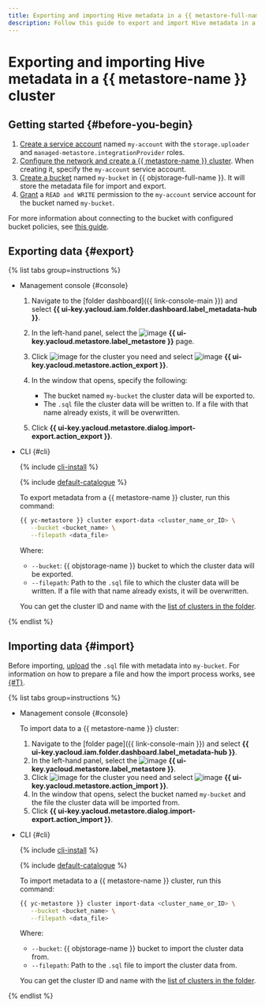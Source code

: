```yaml
---
title: Exporting and importing Hive metadata in a {{ metastore-full-name }} cluster
description: Follow this guide to export and import Hive metadata in a {{ metastore-name }} cluster.
---
```


# Exporting and importing Hive metadata in a {{ metastore-name }} cluster

## Getting started {#before-you-begin}

1. [Create a service account](../../../iam/operations/sa/create.md) named `my-account` with the `storage.uploader` and `managed-metastore.integrationProvider` roles.
1. [Configure the network and create a {{ metastore-name }} cluster](cluster-create.md). When creating it, specify the `my-account` service account.
1. [Create a bucket](../../../storage/operations/buckets/create.md) named `my-bucket` in {{ objstorage-full-name }}. It will store the metadata file for import and export.
1. [Grant](../../../storage/operations/buckets/edit-acl.md) a `READ and WRITE` permission to the `my-account` service account for the bucket named `my-bucket`.

For more information about connecting to the bucket with configured bucket policies, see [this guide](s3-policy-connect.md).

## Exporting data {#export}

{% list tabs group=instructions %}

- Management console {#console}

   1. Navigate to the [folder dashboard]({{ link-console-main }}) and select **{{ ui-key.yacloud.iam.folder.dashboard.label_metadata-hub }}**.
   1. In the left-hand panel, select the ![image](../../../_assets/console-icons/database.svg) **{{ ui-key.yacloud.metastore.label_metastore }}** page.
   1. Click ![image](../../../_assets/console-icons/ellipsis.svg) for the cluster you need and select ![image](../../../_assets/console-icons/arrow-up-from-square.svg) **{{ ui-key.yacloud.metastore.action_export }}**.
   1. In the window that opens, specify the following:

      * The bucket named `my-bucket` the cluster data will be exported to.
      * The `.sql` file the cluster data will be written to. If a file with that name already exists, it will be overwritten.

   1. Click **{{ ui-key.yacloud.metastore.dialog.import-export.action_export }}**.

- CLI {#cli}

   {% include [cli-install](../../../_includes/cli-install.md) %}

   {% include [default-catalogue](../../../_includes/default-catalogue.md) %}

   To export metadata from a {{ metastore-name }} cluster, run this command:

   ```bash
   {{ yc-metastore }} cluster export-data <cluster_name_or_ID> \
      --bucket <bucket_name> \
      --filepath <data_file>
   ```

   Where:

   * `--bucket`: {{ objstorage-name }} bucket to which the cluster data will be exported.
   * `--filepath`: Path to the `.sql` file to which the cluster data will be written. If a file with that name already exists, it will be overwritten.

   You can get the cluster ID and name with the [list of clusters in the folder](cluster-list.md#list-clusters).

{% endlist %}

## Importing data {#import}

Before importing, [upload](../../../storage/operations/objects/upload.md#simple) the `.sql` file with metadata into `my-bucket`. For information on how to prepare a file and how the import process works, see [{#T}](../../tutorials/metastore-import.md).

{% list tabs group=instructions %}

- Management console {#console}

   To import data to a {{ metastore-name }} cluster:

   1. Navigate to the [folder page]({{ link-console-main }}) and select **{{ ui-key.yacloud.iam.folder.dashboard.label_metadata-hub }}**.
   1. In the left-hand panel, select the ![image](../../../_assets/console-icons/database.svg) **{{ ui-key.yacloud.metastore.label_metastore }}**.
   1. Click ![image](../../../_assets/console-icons/ellipsis.svg) for the cluster you need and select ![image](../../../_assets/console-icons/arrow-down-to-square.svg) **{{ ui-key.yacloud.metastore.action_import }}**.
   1. In the window that opens, select the bucket named `my-bucket` and the file the cluster data will be imported from.
   1. Click **{{ ui-key.yacloud.metastore.dialog.import-export.action_import }}**.

- CLI {#cli}

   {% include [cli-install](../../../_includes/cli-install.md) %}

   {% include [default-catalogue](../../../_includes/default-catalogue.md) %}

   To import metadata to a {{ metastore-name }} cluster, run this command:

   ```bash
   {{ yc-metastore }} cluster import-data <cluster_name_or_ID> \
      --bucket <bucket_name> \
      --filepath <data_file>
   ```

   Where:

   * `--bucket`: {{ objstorage-name }} bucket to import the cluster data from.
   * `--filepath`: Path to the `.sql` file to import the cluster data from.

   You can get the cluster ID and name with the [list of clusters in the folder](cluster-list.md#list-clusters).

{% endlist %}
